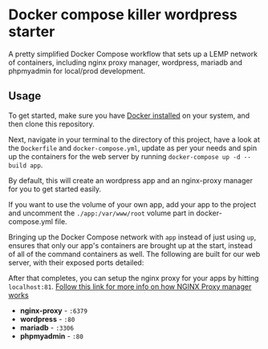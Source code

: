 # Docker compose killer wordpress starter
A pretty simplified Docker Compose workflow that sets up a LEMP network of containers, including nginx proxy manager, wordpress, mariadb and phpmyadmin for local/prod development.


## Usage
To get started, make sure you have [Docker installed](https://docs.docker.com/get-docker/) on your system, and then clone this repository.

Next, navigate in your terminal to the directory of this project, have a look at the `Dockerfile` and `docker-compose.yml`, update as per your needs and spin up the containers for the web server by running `docker-compose up -d --build app`.

By default, this will create an wordpress app and an nginx-proxy manager for you to get started easily.

If you want to use the volume of your own app, add your app to the project and uncomment the `./app:/var/www/root` volume part in docker-compose.yml file.

Bringing up the Docker Compose network with `app` instead of just using `up`, ensures that only our app's containers are brought up at the start, instead of all of the command containers as well. The following are built for our web server, with their exposed ports detailed:

After that completes, you can setup the nginx proxy for your apps by hitting `localhost:81`. [Follow this link for more info on how NGINX Proxy manager works](https://nginxproxymanager.com/)

- **nginx-proxy** - `:6379`
- **wordpress** - `:80`
- **mariadb** - `:3306`
- **phpmyadmin** - `:80`
